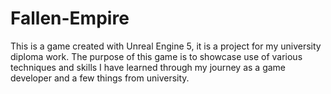 # Fallen-Empire
 This is a game created with Unreal Engine 5, it is a project for my university diploma work. The purpose of this game is to showcase use of various techniques and skills I have learned through my journey as a game developer and a few things from university. 
